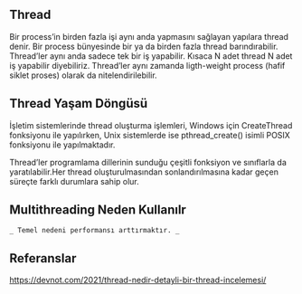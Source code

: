 
## Thread

Bir process’in birden fazla işi aynı anda yapmasını sağlayan yapılara thread denir. Bir process bünyesinde bir ya da birden fazla thread barındırabilir. Thread’ler aynı anda sadece tek bir iş yapabilir. Kısaca N adet thread N adet iş yapabilir diyebiliriz. Thread’ler aynı zamanda ligth-weight process (hafif siklet proses) olarak da nitelendirilebilir.    

## Thread Yaşam Döngüsü

İşletim sistemlerinde thread oluşturma işlemleri, Windows için CreateThread fonksiyonu ile yapılırken, Unix sistemlerde ise pthread_create() isimli POSIX fonksiyonu ile yapılmaktadır.

Thread’ler programlama dillerinin sunduğu çeşitli fonksiyon ve sınıflarla da yaratılabilir.Her thread oluşturulmasından sonlandırılmasına kadar geçen süreçte farklı durumlara sahip olur.

## Multithreading Neden Kullanılr 


```
_ Temel nedeni performansı arttırmaktır. _

```















## Referanslar
https://devnot.com/2021/thread-nedir-detayli-bir-thread-incelemesi/


